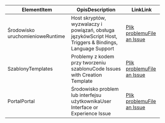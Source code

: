 | <span data-ttu-id="43a8e-101">Element</span><span class="sxs-lookup"><span data-stu-id="43a8e-101">Item</span></span> | <span data-ttu-id="43a8e-102">Opis</span><span class="sxs-lookup"><span data-stu-id="43a8e-102">Description</span></span> | <span data-ttu-id="43a8e-103">Link</span><span class="sxs-lookup"><span data-stu-id="43a8e-103">Link</span></span> |
| --- | --- | --- |
| <span data-ttu-id="43a8e-104">Środowisko uruchomieniowe</span><span class="sxs-lookup"><span data-stu-id="43a8e-104">Runtime</span></span> |<span data-ttu-id="43a8e-105">Host skryptów, wyzwalaczy i powiązań, obsługa języków</span><span class="sxs-lookup"><span data-stu-id="43a8e-105">Script Host, Triggers & Bindings, Language Support</span></span> |[<span data-ttu-id="43a8e-106">Plik problemu</span><span class="sxs-lookup"><span data-stu-id="43a8e-106">File an Issue</span></span>](https://github.com/Azure/azure-webjobs-sdk-script/issues) |
| <span data-ttu-id="43a8e-107">Szablony</span><span class="sxs-lookup"><span data-stu-id="43a8e-107">Templates</span></span> |<span data-ttu-id="43a8e-108">Problemy z kodem przy tworzeniu szablonu</span><span class="sxs-lookup"><span data-stu-id="43a8e-108">Code Issues with Creation Template</span></span> |[<span data-ttu-id="43a8e-109">Plik problemu</span><span class="sxs-lookup"><span data-stu-id="43a8e-109">File an Issue</span></span>](https://github.com/Azure/azure-webjobs-sdk-templates/issues) |
| <span data-ttu-id="43a8e-110">Portal</span><span class="sxs-lookup"><span data-stu-id="43a8e-110">Portal</span></span> |<span data-ttu-id="43a8e-111">Środowisko problem lub interfejsu użytkownika</span><span class="sxs-lookup"><span data-stu-id="43a8e-111">User Interface or Experience Issue</span></span> |[<span data-ttu-id="43a8e-112">Plik problemu</span><span class="sxs-lookup"><span data-stu-id="43a8e-112">File an Issue</span></span>](https://github.com/ProjectKudu/AzureFunctionsPortal/issues) |

